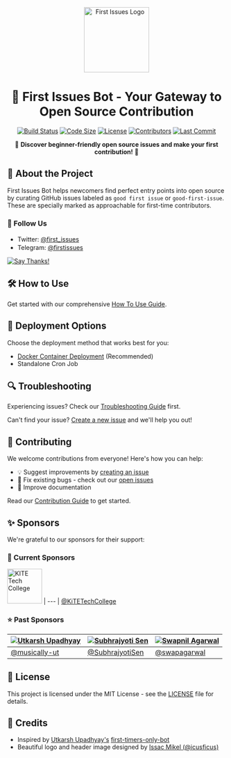 <div align="center">
  <img src="https://raw.githubusercontent.com/arshadkazmi42/first-issues/master/assets/first_issues_round.png" height="150" alt="First Issues Logo">

# 🚀 First Issues Bot - Your Gateway to Open Source Contribution

[![Build Status](https://img.shields.io/github/actions/workflow/status/arshadkazmi42/first-issues/pytest.yml?branch=master&label=Build&logo=github)](https://github.com/arshadkazmi42/first-issues/actions/workflows/pytest.yml)
[![Code Size](https://img.shields.io/github/languages/code-size/arshadkazmi42/first-issues?logo=github)](https://github.com/arshadkazmi42/first-issues)
[![License](https://img.shields.io/github/license/arshadkazmi42/first-issues?color=blue&logo=opensourceinitiative)](https://github.com/arshadkazmi42/first-issues/blob/master/LICENSE)
[![Contributors](https://img.shields.io/github/contributors/arshadkazmi42/first-issues?color=green&logo=github)](https://github.com/arshadkazmi42/first-issues/graphs/contributors)
[![Last Commit](https://img.shields.io/github/last-commit/arshadkazmi42/first-issues?logo=git)](https://github.com/arshadkazmi42/first-issues)

🌟 **Discover beginner-friendly open source issues and make your first contribution!** 🌟

</div>

## 📌 About the Project

First Issues Bot helps newcomers find perfect entry points into open source by curating GitHub issues labeled as `good first issue` or `good-first-issue`. These are specially marked as approachable for first-time contributors.

### 📱 Follow Us
- Twitter: [@first_issues](https://twitter.com/first_issues) <img src="https://pbs.twimg.com/profile_images/1111729635610382336/_65QFl7B.png" height="16">
- Telegram: [@firstissues](https://t.me/firstissues) <img src="https://upload.wikimedia.org/wikipedia/commons/thumb/d/dd/Telegram_alternative_logo.svg/256px-Telegram_alternative_logo.svg.png" height="16">

[![Say Thanks!](https://img.shields.io/badge/Say%20Thanks-!-1EAEDB.svg?logo=githubsponsors)](https://saythanks.io/to/arshadkazmi42&first-issues)

## 🛠️ How to Use

Get started with our comprehensive [How To Use Guide](HOW_TO_USE.md).

## 🚀 Deployment Options

Choose the deployment method that works best for you:

- [Docker Container Deployment](DOCKER_DEPLOYMENT.md) (Recommended)
- Standalone Cron Job

## 🔍 Troubleshooting

Experiencing issues? Check our [Troubleshooting Guide](TROUBLESHOOTING.md) first.

Can't find your issue? [Create a new issue](https://github.com/arshadkazmi42/first-issues/issues/new) and we'll help you out!

## 👥 Contributing

We welcome contributions from everyone! Here's how you can help:

- 💡 Suggest improvements by [creating an issue](https://github.com/arshadkazmi42/first-issues/issues/new)
- 🐛 Fix existing bugs - check out our [open issues](https://github.com/arshadkazmi42/first-issues/issues)
- 📖 Improve documentation

Read our [Contribution Guide](Contribution.md) to get started.

## ✨ Sponsors

We're grateful to our sponsors for their support:

### 🌟 Current Sponsors
[<img src="./assets/kite-logo.png" alt="KITE Tech College" style="height:80px;"/>](https://www.kgkite.ac.in/)
| --- |
[@KiTETechCollege](https://twitter.com/KiTETechCollege)

### ⭐️ Past Sponsors
| [![Utkarsh Upadhyay](https://github.com/musically-ut.png?size=80)](https://github.com/musically-ut) | [![Subhrajyoti Sen](https://github.com/SubhrajyotiSen.png?size=80)](https://github.com/SubhrajyotiSen) | [![Swapnil Agarwal](https://github.com/swapagarwal.png?size=80)](https://github.com/swapagarwal) |
|---------------------------------------------------------------------------------------------------|------------------------------------------------------------------------------------------------------|------------------------------------------------------------------------------------------------|
| [@musically-ut](https://github.com/musically-ut)                                                  | [@SubhrajyotiSen](https://github.com/SubhrajyotiSen)                                                | [@swapagarwal](https://github.com/swapagarwal)                                                |

## 📜 License

This project is licensed under the MIT License - see the [LICENSE](LICENSE) file for details.

## 🙏 Credits

- Inspired by [Utkarsh Upadhyay's](https://github.com/musically-ut) [first-timers-only-bot](https://github.com/musically-ut/first-timers-only-bot)
- Beautiful logo and header image designed by [Issac Mikel (@icusficus)](https://github.com/icusficus)
